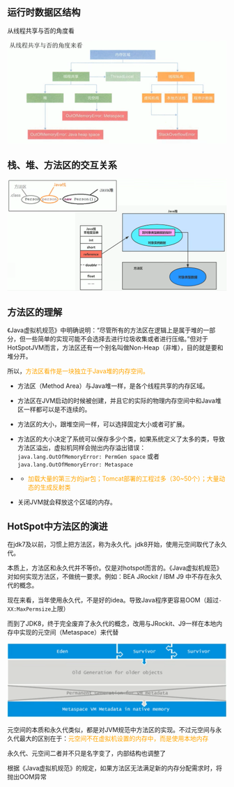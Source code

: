 ## 运行时数据区结构

从线程共享与否的角度看

![image-20230427051302057](image/35.%E6%96%B9%E6%B3%95%E5%8C%BA%E6%A6%82%E8%BF%B0/image-20230427051302057.png)

## 栈、堆、方法区的交互关系

![image-20230427051742099](image/35.%E6%96%B9%E6%B3%95%E5%8C%BA%E6%A6%82%E8%BF%B0/image-20230427051742099.png)



## 方法区的理解

《Java虚拟机规范》中明确说明：“尽管所有的方法区在逻辑上是属于堆的一部分，但一些简单的实现可能不会选择去进行垃圾收集或者进行压缩。”但对于HotSpotJVM而言，方法区还有一个别名叫做Non-Heap（非堆），目的就是要和堆分开。

所以，<font color="orange">方法区看作是一块独立于Java堆的内存空间。</font>

- 方法区（Method Area）与Java堆一样，是各个线程共享的内存区域。

- 方法区在JVM启动的时候被创建，并且它的实际的物理内存空间中和Java堆区一样都可以是不连续的。

- 方法区的大小，跟堆空间一样，可以选择固定大小或者可扩展。

- 方法区的大小决定了系统可以保存多少个类，如果系统定义了太多的类，导致方法区溢出，虚拟机同样会抛出内存溢出错误：`java.lang.OutOfMemoryError: PermGen space` 或者`java.lang.OutOfMemoryError: Metaspace` 

- - <font color="orange">加载大量的第三方的jar包；Tomcat部署的工程过多（30~50个）；大量动态的生成反射类</font>

- 关闭JVM就会释放这个区域的内存。



## HotSpot中方法区的演进

在jdk7及以前，习惯上把方法区，称为永久代。jdk8开始，使用元空间取代了永久代。

本质上，方法区和永久代并不等价。仅是对hotspot而言的。《Java虚拟机规范》对如何实现方法区，不做统一要求。例如：BEA JRockit / IBM J9 中不存在永久代的概念。

现在来看，当年使用永久代，不是好的idea。导致Java程序更容易OOM（超过`-XX:MaxPermsize`上限）

而到了JDK8，终于完全废弃了永久代的概念，改用与JRockit、J9一样在本地内存中实现的元空间（Metaspace）来代替

![image-20230427054456614](image/35.%E6%96%B9%E6%B3%95%E5%8C%BA%E6%A6%82%E8%BF%B0/image-20230427054456614.png)

元空间的本质和永久代类似，都是对JVM规范中方法区的实现。不过元空间与永久代最大的区别在于：<font color="orange">元空间不在虚拟机设置的内存中，而是使用本地内存</font>

永久代、元空间二者并不只是名字变了，内部结构也调整了

根据《Java虚拟机规范》的规定，如果方法区无法满足新的内存分配需求时，将抛出OOM异常